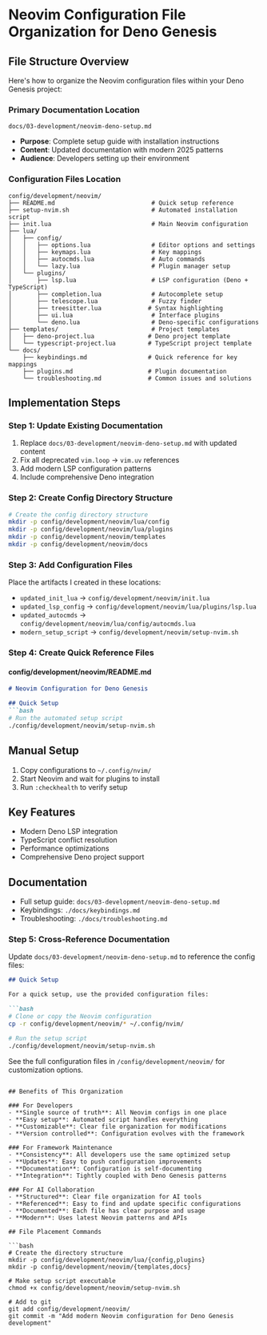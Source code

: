 # Neovim Configuration File Organization for Deno Genesis

## File Structure Overview

Here's how to organize the Neovim configuration files within your Deno Genesis project:

### Primary Documentation Location
```
docs/03-development/neovim-deno-setup.md
```
- **Purpose**: Complete setup guide with installation instructions
- **Content**: Updated documentation with modern 2025 patterns
- **Audience**: Developers setting up their environment

### Configuration Files Location
```
config/development/neovim/
├── README.md                           # Quick setup reference
├── setup-nvim.sh                       # Automated installation script
├── init.lua                            # Main Neovim configuration
├── lua/
│   ├── config/
│   │   ├── options.lua                 # Editor options and settings
│   │   ├── keymaps.lua                 # Key mappings
│   │   ├── autocmds.lua                # Auto commands
│   │   └── lazy.lua                    # Plugin manager setup
│   └── plugins/
│       ├── lsp.lua                     # LSP configuration (Deno + TypeScript)
│       ├── completion.lua              # Autocomplete setup
│       ├── telescope.lua               # Fuzzy finder
│       ├── treesitter.lua             # Syntax highlighting
│       ├── ui.lua                      # Interface plugins
│       └── deno.lua                    # Deno-specific configurations
├── templates/                          # Project templates
│   ├── deno-project.lua               # Deno project template
│   └── typescript-project.lua         # TypeScript project template
└── docs/
    ├── keybindings.md                 # Quick reference for key mappings
    ├── plugins.md                     # Plugin documentation
    └── troubleshooting.md             # Common issues and solutions
```

## Implementation Steps

### Step 1: Update Existing Documentation
1. Replace `docs/03-development/neovim-deno-setup.md` with updated content
2. Fix all deprecated `vim.loop` → `vim.uv` references
3. Add modern LSP configuration patterns
4. Include comprehensive Deno integration

### Step 2: Create Config Directory Structure
```bash
# Create the config directory structure
mkdir -p config/development/neovim/lua/config
mkdir -p config/development/neovim/lua/plugins
mkdir -p config/development/neovim/templates
mkdir -p config/development/neovim/docs
```

### Step 3: Add Configuration Files
Place the artifacts I created in these locations:
- `updated_init_lua` → `config/development/neovim/init.lua`
- `updated_lsp_config` → `config/development/neovim/lua/plugins/lsp.lua`
- `updated_autocmds` → `config/development/neovim/lua/config/autocmds.lua`
- `modern_setup_script` → `config/development/neovim/setup-nvim.sh`

### Step 4: Create Quick Reference Files

#### config/development/neovim/README.md
```markdown
# Neovim Configuration for Deno Genesis

## Quick Setup
```bash
# Run the automated setup script
./config/development/neovim/setup-nvim.sh
```

## Manual Setup
1. Copy configurations to `~/.config/nvim/`
2. Start Neovim and wait for plugins to install
3. Run `:checkhealth` to verify setup

## Key Features
- Modern Deno LSP integration
- TypeScript conflict resolution
- Performance optimizations
- Comprehensive Deno project support

## Documentation
- Full setup guide: `docs/03-development/neovim-deno-setup.md`
- Keybindings: `./docs/keybindings.md`
- Troubleshooting: `./docs/troubleshooting.md`


### Step 5: Cross-Reference Documentation
Update `docs/03-development/neovim-deno-setup.md` to reference the config files:

```markdown
## Quick Setup

For a quick setup, use the provided configuration files:

```bash
# Clone or copy the Neovim configuration
cp -r config/development/neovim/* ~/.config/nvim/

# Run the setup script
./config/development/neovim/setup-nvim.sh
```

See the full configuration files in `/config/development/neovim/` for customization options.
```

## Benefits of This Organization

### For Developers
- **Single source of truth**: All Neovim configs in one place
- **Easy setup**: Automated script handles everything
- **Customizable**: Clear file organization for modifications
- **Version controlled**: Configuration evolves with the framework

### For Framework Maintenance
- **Consistency**: All developers use the same optimized setup
- **Updates**: Easy to push configuration improvements
- **Documentation**: Configuration is self-documenting
- **Integration**: Tightly coupled with Deno Genesis patterns

### For AI Collaboration
- **Structured**: Clear file organization for AI tools
- **Referenced**: Easy to find and update specific configurations
- **Documented**: Each file has clear purpose and usage
- **Modern**: Uses latest Neovim patterns and APIs

## File Placement Commands

```bash
# Create the directory structure
mkdir -p config/development/neovim/lua/{config,plugins}
mkdir -p config/development/neovim/{templates,docs}

# Make setup script executable
chmod +x config/development/neovim/setup-nvim.sh

# Add to git
git add config/development/neovim/
git commit -m "Add modern Neovim configuration for Deno Genesis development"
```